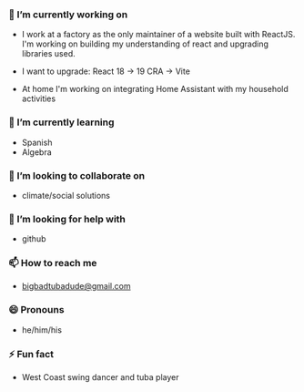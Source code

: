 ### 🔭 I’m currently working on 
- I work at a factory as the only maintainer of a website built with ReactJS. I'm working on building my understanding of react and upgrading libraries used.

- I want to upgrade: 
React 18 -> 19
CRA -> Vite

- At home I'm working on integrating Home Assistant with my household activities

### 🌱 I’m currently learning
- Spanish
- Algebra
### 👯 I’m looking to collaborate on 
- climate/social solutions
### 🤔 I’m looking for help with 
- github
### 📫 How to reach me
- bigbadtubadude@gmail.com
### 😄 Pronouns
  - he/him/his
### ⚡ Fun fact
- West Coast swing dancer and tuba player

